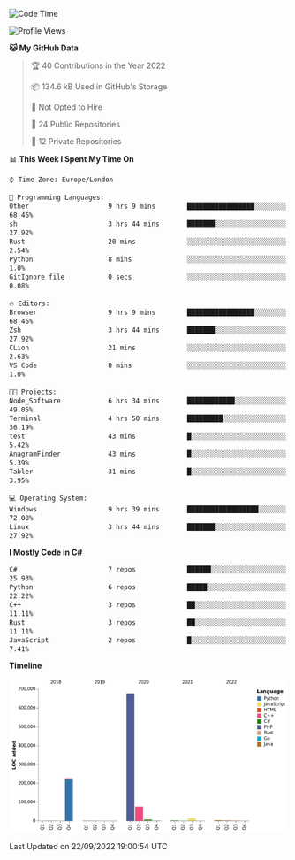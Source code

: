 <!--START_SECTION:waka-->
![Code Time](http://img.shields.io/badge/Code%20Time-245%20hrs%2014%20mins-blue)

![Profile Views](http://img.shields.io/badge/Profile%20Views-12-blue)

**🐱 My GitHub Data** 

> 🏆 40 Contributions in the Year 2022
 > 
> 📦 134.6 kB Used in GitHub's Storage 
 > 
> 🚫 Not Opted to Hire
 > 
> 📜 24 Public Repositories 
 > 
> 🔑 12 Private Repositories  
 > 
📊 **This Week I Spent My Time On** 

```text
⌚︎ Time Zone: Europe/London

💬 Programming Languages: 
Other                    9 hrs 9 mins        █████████████████░░░░░░░░   68.46% 
sh                       3 hrs 44 mins       ███████░░░░░░░░░░░░░░░░░░   27.92% 
Rust                     20 mins             ░░░░░░░░░░░░░░░░░░░░░░░░░   2.54% 
Python                   8 mins              ░░░░░░░░░░░░░░░░░░░░░░░░░   1.0% 
GitIgnore file           0 secs              ░░░░░░░░░░░░░░░░░░░░░░░░░   0.08%

🔥 Editors: 
Browser                  9 hrs 9 mins        █████████████████░░░░░░░░   68.46% 
Zsh                      3 hrs 44 mins       ███████░░░░░░░░░░░░░░░░░░   27.92% 
CLion                    21 mins             ░░░░░░░░░░░░░░░░░░░░░░░░░   2.63% 
VS Code                  8 mins              ░░░░░░░░░░░░░░░░░░░░░░░░░   1.0%

🐱‍💻 Projects: 
Node_Software            6 hrs 34 mins       ████████████░░░░░░░░░░░░░   49.05% 
Terminal                 4 hrs 50 mins       █████████░░░░░░░░░░░░░░░░   36.19% 
test                     43 mins             █░░░░░░░░░░░░░░░░░░░░░░░░   5.42% 
AnagramFinder            43 mins             █░░░░░░░░░░░░░░░░░░░░░░░░   5.39% 
Tabler                   31 mins             █░░░░░░░░░░░░░░░░░░░░░░░░   3.95%

💻 Operating System: 
Windows                  9 hrs 39 mins       ██████████████████░░░░░░░   72.08% 
Linux                    3 hrs 44 mins       ███████░░░░░░░░░░░░░░░░░░   27.92%

```

**I Mostly Code in C#** 

```text
C#                       7 repos             ██████░░░░░░░░░░░░░░░░░░░   25.93% 
Python                   6 repos             █████░░░░░░░░░░░░░░░░░░░░   22.22% 
C++                      3 repos             ██░░░░░░░░░░░░░░░░░░░░░░░   11.11% 
Rust                     3 repos             ██░░░░░░░░░░░░░░░░░░░░░░░   11.11% 
JavaScript               2 repos             █░░░░░░░░░░░░░░░░░░░░░░░░   7.41%

```


**Timeline**

![Chart not found](https://raw.githubusercontent.com/Jirubizu/Jirubizu/master/charts/bar_graph.png) 


 Last Updated on 22/09/2022 19:00:54 UTC
<!--END_SECTION:waka-->